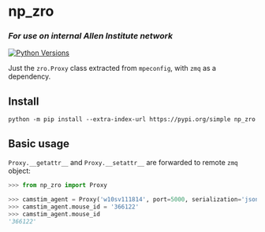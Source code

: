 # np_zro

### *For use on internal Allen Institute network*

[![Python
Versions](https://img.shields.io/pypi/pyversions/np_zro.svg)](https://pypi.python.org/pypi/np-zro/)


Just the `zro.Proxy` class extracted from `mpeconfig`, with `zmq` as a dependency.

## Install
```shell
python -m pip install --extra-index-url https://pypi.org/simple np_zro
```


## Basic usage

`Proxy.__getattr__` and `Proxy.__setattr__` are forwarded to remote `zmq` object:  
```python
>>> from np_zro import Proxy

>>> camstim_agent = Proxy('w10sv111814', port=5000, serialization='json') # BTVTest.1-Stim
>>> camstim_agent.mouse_id = '366122'
>>> camstim_agent.mouse_id
'366122'

```
